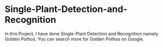 # Single-Plant-Detection-and-Recognition
In this Project, I have done Single-Plant Detection and Recognition namely Golden Pothos. You can search more for Golden Pothos on Google.



